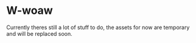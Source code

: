 # W-woaw

Currently theres still a lot of stuff to do, the assets for now are temporary and will be replaced soon.

